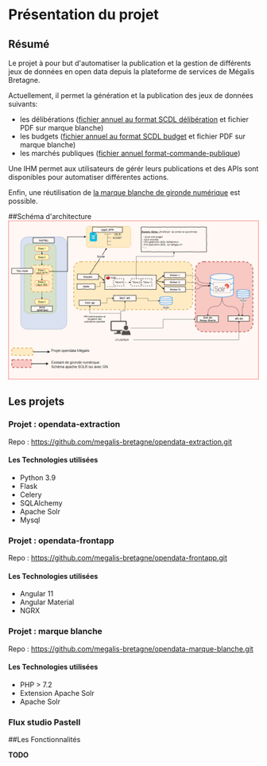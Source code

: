 # Présentation du projet

## Résumé
Le projet à pour but d'automatiser la publication et la gestion de différents jeux de données en open data depuis la plateforme de services de Mégalis Bretagne.

Actuellement, il permet la génération et la publication des jeux de données suivants:
* les délibérations ([fichier annuel au format SCDL délibération](https://scdl.opendatafrance.net/docs/schemas/deliberations.html)  et fichier PDF sur marque blanche)
* les budgets ([fichier annuel au format SCDL budget](https://scdl.opendatafrance.net/docs/schemas/budget.html) et fichier PDF sur marque blanche)
* les marchés publiques ([fichier annuel format-commande-publique](https://github.com/139bercy/format-commande-publique))

Une IHM permet aux utilisateurs de gérér leurs publications et des APIs sont disponibles pour automatiser différentes actions.

Enfin, une réutilisation de [la marque blanche de gironde numérique](https://gitlab.adullact.net/gironde-numerique/data-search-engine) est possible.


##Schéma d'architecture
![architecture](img/img.png)

## Les projets

### Projet : opendata-extraction
Repo : https://github.com/megalis-bretagne/opendata-extraction.git

#### Les Technologies utilisées
* Python 3.9
* Flask
* Celery
* SQLAlchemy
* Apache Solr
* Mysql

### Projet : opendata-frontapp
Repo : https://github.com/megalis-bretagne/opendata-frontapp.git

#### Les Technologies utilisées
* Angular 11
* Angular Material
* NGRX

### Projet : marque blanche
Repo : https://github.com/megalis-bretagne/opendata-marque-blanche.git
#### Les Technologies utilisées
* PHP > 7.2
* Extension Apache Solr
* Apache Solr


### Flux studio Pastell

##Les Fonctionnalités

**TODO**

